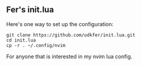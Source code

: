 ## Fer's init.lua

Here's one way to set up the configuration:

```
git clone https://github.com/udkfer/init.lua.git
cd init.lua
cp -r . ~/.config/nvim
```
For anyone that is interested in my nvim lua config. 
